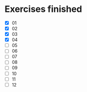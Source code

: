 # Exercises finished

- [x] 01
- [x] 02
- [x] 03
- [x] 04
- [ ] 05
- [ ] 06
- [ ] 07
- [ ] 08
- [ ] 09
- [ ] 10
- [ ] 11
- [ ] 12
